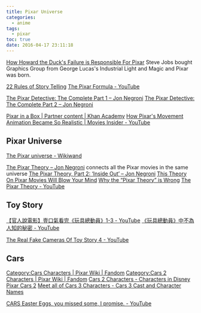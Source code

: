 ```yaml
---
title: Pixar Universe
categories:
  - anime
tags:
  - pixar
toc: true
date: 2016-04-17 23:11:18
---
```


[How Howard the Duck's Failure is Responsible For Pixar](https://screenrant.com/howard-duck-failure-pixar-george-lucas-steve-jobs/) Steve Jobs bought Graphics Group from George Lucas's Industrial Light and Magic and Pixar was born.

[22 Rules of Story Telling](https://screencraft.org/wp-content/uploads/2013/05/DH1lF.jpg)
[The Pixar Formula - YouTube](https://www.youtube.com/watch?v=p1ZxnriG32o)

[The Pixar Detective: The Complete Part 1 – Jon Negroni](https://jonnegroni.com/2014/08/26/the-pixar-detective-the-complete-part-1/)
[The Pixar Detective: The Complete Part 2 – Jon Negroni](https://jonnegroni.com/2015/02/26/the-pixar-detective-the-complete-part-2/)

[Pixar in a Box | Partner content | Khan Academy](https://www.khanacademy.org/partner-content/pixar)
[How Pixar's Movement Animation Became So Realistic | Movies Insider - YouTube](https://www.youtube.com/watch?v=QbhsMLD9Hb0)

## Pixar Universe

[The Pixar universe - Wikiwand](https://www.wikiwand.com/en/The_Pixar_universe)

[The Pixar Theory – Jon Negroni](https://jonnegroni.com/2013/07/11/the-pixar-theory/) connects all the Pixar movies in the same universe
[The Pixar Theory, Part 2: ‘Inside Out’ – Jon Negroni](https://jonnegroni.com/2015/06/25/the-pixar-theory-part-2/)
[This Theory On Pixar Movies Will Blow Your Mind](http://www.buzzfeed.com/spenceralthouse/this-theory-on-pixar-movies-will-blow-your-mind)
[Why the “Pixar Theory” is Wrong](http://phantammeron.com/2013/07/debunking-the-pixar-theory/)
[The Pixar Theory - YouTube](https://www.youtube.com/watch?v=h0OTZo3-K5s)

## Toy Story

[【官人說電影】壹口氣看完《玩具總動員》1-3 - YouTube](https://www.youtube.com/watch?v=s1qwZsyNj_c)
[《玩具總動員》中不為人知的秘密 - YouTube](https://www.youtube.com/watch?v=qMysKEIglu4)

[The Real Fake Cameras Of Toy Story 4 - YouTube](https://www.youtube.com/watch?v=AcZ2OY5-TeM)

## Cars

[Category:Cars Characters | Pixar Wiki | Fandom](https://pixar.fandom.com/wiki/Category:Cars_Characters)
[Category:Cars 2 Characters | Pixar Wiki | Fandom](https://pixar.fandom.com/wiki/Category:Cars_2_Characters)
[Cars 2 Characters - Characters in Disney Pixar Cars 2](https://www.verywellfamily.com/cars-2-characters-4020442)
[Meet all of Cars 3 Characters - Cars 3 Cast and Character Names](https://www.caranddriver.com/features/g15086608/cars-3-characters-names/)

[CARS Easter Eggs, you missed some, I promise. - YouTube](https://www.youtube.com/watch?v=yQRTnXRjaGk&list=PLQZ6KauekhWjKfiBli348nurPg9Y-AIf6)
